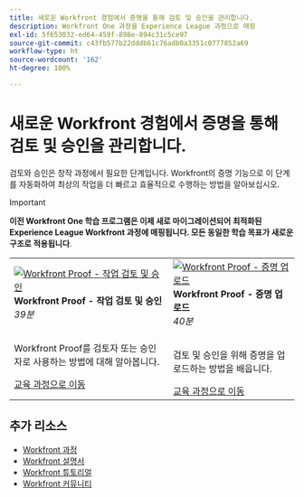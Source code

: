 ```yaml
---
title: 새로운 Workfront 경험에서 증명을 통해 검토 및 승인을 관리합니다.
description: Workfront One 과정을 Experience League 과정으로 매핑
exl-id: 5f653032-ed64-459f-898e-894c31c5ce97
source-git-commit: c43fb577b22dddb61c76adb0a3351c0777852a69
workflow-type: ht
source-wordcount: '162'
ht-degree: 100%

---
```


# 새로운 Workfront 경험에서 증명을 통해 검토 및 승인을 관리합니다.

검토와 승인은 창작 과정에서 필요한 단계입니다. Workfront의 증명 기능으로 이 단계를 자동화하여 최상의 작업을 더 빠르고 효율적으로 수행하는 방법을 알아보십시오.

>[!IMPORTANT]
>
>**이전 Workfront One 학습 프로그램은 이제 새로 마이그레이션되어 최적화된 Experience League Workfront 과정에 매핑됩니다.  모든 동일한 학습 목표가 새로운 구조로 적용됩니다**.

<table>
  <tr>
   <td>
      <a href="https://experienceleague.adobe.com/?recommended=Workfront-L-1-2022.1.proof">
      <img alt="Workfront Proof - 작업 검토 및 승인" src="https://cdn.experienceleague.adobe.com/thumb/workfront-proof---review-and-approve-work.png"/>
      </a>
      <div>
         <strong>Workfront Proof - 작업 검토 및 승인</strong></a>         
         <br/><em>39분</em>
      </div>
      <p>
        <br/>
         Workfront Proof를 검토자 또는 승인자로 사용하는 방법에 대해 알아봅니다.
      </p>
      <a  rel="noreferrer" target="_blank" href="https://experienceleague.adobe.com/?recommended=Workfront-L-1-2022.1.proof" class="spectrum-Button spectrum-Button--primary spectrum-Button--sizeM">
      <span class="spectrum-Button-label has-no-wrap has-text-weight-bold">교육 과정으로 이동</span>
      </a>
   </td>   
   <td>
      <a href="https://experienceleague.adobe.com/?recommended=Workfront-U-1-2022.2.proof">
      <img alt="Workfront Proof - 증명 업로드" src="https://cdn.experienceleague.adobe.com/thumb/workfront-proof-upload-proofs.png"/>
      </a>
      <div>
         <strong>Workfront Proof - 증명 업로드</strong></a>         
         <br/><em>40분</em>
      </div>
      <p>
        <br/>
         검토 및 승인을 위해 증명을 업로드하는 방법을 배웁니다.
      </p>
      <a  rel="noreferrer" target="_blank" href="https://experienceleague.adobe.com/?recommended=Workfront-U-1-2022.2.proof" class="spectrum-Button spectrum-Button--primary spectrum-Button--sizeM">
      <span class="spectrum-Button-label has-no-wrap has-text-weight-bold">교육 과정으로 이동</span>
      </a>
   </td>
  </tr>
</table>

## 추가 리소스

* [Workfront 과정](https://experienceleague.adobe.com/?lang=en&amp;Solution=Workfront#courses)
* [Workfront 설명서](https://experienceleague.adobe.com/docs/workfront.html)
* [Workfront 튜토리얼](https://experienceleague.adobe.com/docs/workfront-learn/tutorials-workfront/home.html)
* [Workfront 커뮤니티](https://experienceleaguecommunities.adobe.com/t5/workfront/ct-p/workfront)
